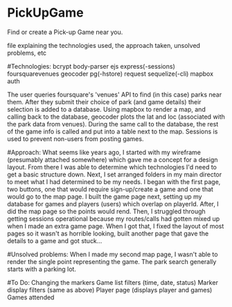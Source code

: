 # PickUpGame
Find or create a Pick-up Game near you.


file explaining the technologies used, the approach taken, unsolved problems, etc

#Technologies:
bcrypt
body-parser
ejs
express(-sessions)
foursquarevenues
geocoder
pg(-hstore)
request
sequelize(-cli)
mapbox
auth

The user queries foursquare's 'venues' API to find (in this case) parks near them.
After they submit their choice of park (and game details) their selection is added to a database.
Using mapbox to render a map, and calling back to the database, geocoder plots the lat and loc
(associated with the park data from venues).
During the same call to the database, the rest of the game info is called and put into a table next to the map.
Sessions is used to prevent non-users from posting games.

#Approach:
What seems like years ago, I started with my wireframe (presumably attached somewhere) which gave me a concept
for a design layout. From there I was able to determine which technologies I'd need to get a basic structure down.
Next, I set arranged folders in my main director to meet what I had determined to be my needs.
I began with the first page, two buttons, one that would require sign-up/create a game and one that would go to the map page.
I built the game page next, setting up my database for games and players (users) which overlap on playerId.
After, I did the map page so the points would rend. Then, I struggled through getting sessions operational because
my routes/calls had gotten mixed up when I made an extra game page. When I got that, I fixed the layout of most pages
so it wasn't as horrible looking, built another page that gave the details to a game and got stuck...

#Unsolved problems:
When I made my second map page, I wasn't able to render the single point representing the game.
The park search generally starts with a parking lot.

#To Do:
Changing the markers
Game list filters (time, date, status)
Marker display filters (same as above)
Player page (displays player and games)
Games attended